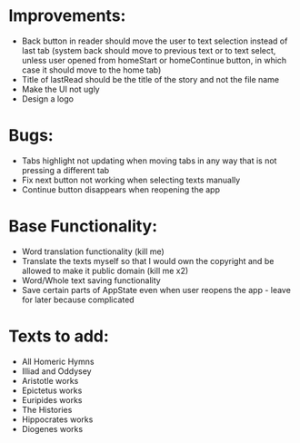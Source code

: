 # Improvements:

* Back button in reader should move the user to text selection instead of last tab (system back should move to previous text or to text select, unless user opened from homeStart or homeContinue button, in which case it should move to the home tab)
* Title of lastRead should be the title of the story and not the file name
* Make the UI not ugly
* Design a logo

# Bugs:

* Tabs highlight not updating when moving tabs in any way that is not pressing a different tab
* Fix next button not working when selecting texts manually
* Continue button disappears when reopening the app



# Base Functionality:


* Word translation functionality (kill me)
* Translate the texts myself so that I would own the copyright and be allowed to make it public domain (kill me x2)
* Word/Whole text saving functionality
* Save certain parts of AppState even when user reopens the app - leave for later because complicated

# Texts to add:

* All Homeric Hymns
* Illiad and Oddysey
* Aristotle works
* Epictetus works
* Euripides works
* The Histories
* Hippocrates works
* Diogenes works
